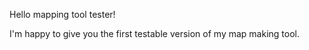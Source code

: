 Hello mapping tool tester!

I'm happy to give you the first testable version of my map making tool.
